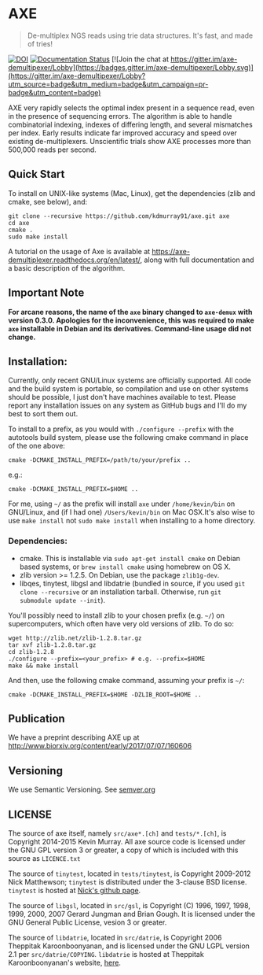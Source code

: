 AXE
===

> De-multiplex NGS reads using trie data structures. It's fast, and made of tries!



[![DOI](https://zenodo.org/badge/6357/kdmurray91/axe.svg)](https://zenodo.org/badge/latestdoi/6357/kdmurray91/axe)
[![Documentation Status](https://readthedocs.org/projects/axe-demultiplexer/badge/?version=latest)](https://readthedocs.org/projects/axe-demultiplexer/?badge=latest)
[![Join the chat at https://gitter.im/axe-demultipexer/Lobby](https://badges.gitter.im/axe-demultipexer/Lobby.svg)](https://gitter.im/axe-demultipexer/Lobby?utm_source=badge&utm_medium=badge&utm_campaign=pr-badge&utm_content=badge)


AXE very rapidly selects the optimal index present in a sequence read, even
in the presence of sequencing errors. The algorithm is able to handle
combinatorial indexing, indexes of differing length, and several mismatches
per index. Early results indicate far improved accuracy and speed over
existing de-multiplexers. Unscientific trials show AXE processes more than
500,000 reads per second.


Quick Start
-----------

To install on UNIX-like systems (Mac, Linux), get the dependencies (zlib and cmake, see below), and:

    git clone --recursive https://github.com/kdmurray91/axe.git axe
    cd axe
    cmake .
    sudo make install

A tutorial on the usage of Axe is available at <https://axe-demultiplexer.readthedocs.org/en/latest/>, along with full documentation and a basic description of the algorithm.

Important Note
--------------

**For arcane reasons, the name of the ``axe`` binary changed to ``axe-demux``
with version 0.3.0. Apologies for the inconvenience, this was required to
make ``axe`` installable in Debian and its derivatives. Command-line usage
did not change.**


Installation:
-------------

Currently, only recent GNU/Linux systems are officially supported. All code and
the build system is portable, so compilation and use on other systems should be
possible, I just don't have machines available to test. Please report any
installation issues on any system as GitHub bugs and I'll do my best to sort
them out.


To install to a prefix, as you would with `./configure --prefix` with the
autotools build system, please use the following cmake command in place of the
one above:

    cmake -DCMAKE_INSTALL_PREFIX=/path/to/your/prefix ..

e.g.:

    cmake -DCMAKE_INSTALL_PREFIX=$HOME ..

For me, using `~/` as the prefix will install `axe` under `/home/kevin/bin` on
GNU/Linux, and (if I had one) `/Users/kevin/bin` on Mac OSX.It's also wise to
use `make install` not `sudo make install` when installing to a home directory.

### Dependencies:

- cmake. This is installable via `sudo apt-get install cmake` on Debian based
  systems, or `brew install cmake` using homebrew on OS X.
- zlib version >= 1.2.5. On Debian, use the package `zlib1g-dev`.
- libqes, tinytest, libgsl and libdatrie (bundled in source, if you used
  `git clone --recursive` or an installation tarball. Otherwise, run
  `git submodule update --init`).

You'll possibly need to install zlib to your chosen prefix (e.g. `~/`) on
supercomputers, which often have very old versions of zlib. To do so:

    wget http://zlib.net/zlib-1.2.8.tar.gz
    tar xvf zlib-1.2.8.tar.gz
    cd zlib-1.2.8
    ./configure --prefix=<your_prefix> # e.g. --prefix=$HOME
    make && make install

And then, use the following cmake command, assuming your prefix is `~/`:

    cmake -DCMAKE_INSTALL_PREFIX=$HOME -DZLIB_ROOT=$HOME ..


Publication
-----------

We have a preprint describing AXE up at http://www.biorxiv.org/content/early/2017/07/07/160606

Versioning
----------

We use Semantic Versioning. See [semver.org](http://semver.org)

LICENSE
-------

The source of axe itself, namely `src/axe*.[ch]` and `tests/*.[ch]`, is
Copyright 2014-2015 Kevin Murray. All axe source code is licensed under the GNU
GPL version 3 or greater, a copy of which is included with this source as
`LICENCE.txt`

The source of `tinytest`, located in `tests/tinytest`, is Copyright 2009-2012
Nick Matthewson; `tinytest` is distributed under the 3-clause BSD license.
`tinytest` is hosted at [Nick's github page](https://github.com/nmathewson/tinytest).

The source of `libgsl`, located in `src/gsl`, is Copyright (C) 1996, 1997,
1998, 1999, 2000, 2007 Gerard Jungman and Brian Gough. It is licensed under the
GNU General Public License, vesion 3 or greater.

The source of `libdatrie`, located in `src/datrie`, is Copyright 2006 Theppitak
Karoonboonyanan, and is licensed under the GNU LGPL version 2.1 per
`src/datrie/COPYING`. `libdatrie` is hosted at Theppitak Karoonboonyanan's
website, [here](http://linux.thai.net/~thep/datrie/datrie.html).
